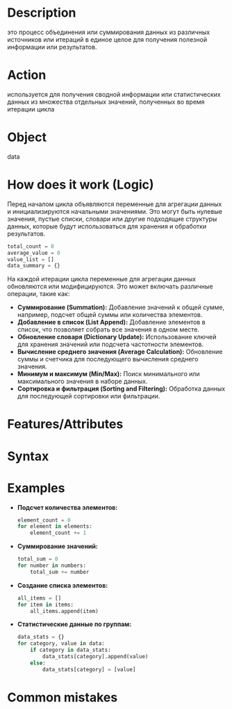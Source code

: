 # Description
это процесс объединения или суммирования данных из различных источников или итераций в единое целое для получения полезной информации или результатов.
# Action
используется для получения сводной информации или статистических данных из множества отдельных значений, полученных во время итерации цикла
# Object
data

# How does it work (Logic)
Перед началом цикла объявляются переменные для агрегации данных и инициализируются начальными значениями. Это могут быть нулевые значения, пустые списки, словари или другие подходящие структуры данных, которые будут использоваться для хранения и обработки результатов.

```python
total_count = 0
average_value = 0
value_list = []
data_summary = {}
```

На каждой итерации цикла переменные для агрегации данных обновляются или модифицируются.
Это может включать различные операции, такие как:
- **Суммирование (Summation):** Добавление значений к общей сумме, например, подсчет общей суммы или количества элементов.
- **Добавление в список (List Append):** Добавление элементов в список, что позволяет собрать все значения в одном месте.
- **Обновление словаря (Dictionary Update):** Использование ключей для хранения значений или подсчета частотности элементов.
- **Вычисление среднего значения (Average Calculation):** Обновление суммы и счетчика для последующего вычисления среднего значения.
- **Минимум и максимум (Min/Max):** Поиск минимального или максимального значения в наборе данных.
- **Сортировка и фильтрация (Sorting and Filtering):** Обработка данных для последующей сортировки или фильтрации.
# Features/Attributes

# Syntax

# Examples
- **Подсчет количества элементов:**
    
    ```python
    element_count = 0
    for element in elements:
        element_count += 1
    ```
    
- **Суммирование значений:**
    
    ```python
    total_sum = 0
    for number in numbers:
        total_sum += number
    ```
    
- **Создание списка элементов:**
    
    ```python
    all_items = []
    for item in items:
        all_items.append(item)
    ```
    
- **Статистические данные по группам:**
    
    ```python
    data_stats = {}
    for category, value in data:
        if category in data_stats:
            data_stats[category].append(value)
        else:
            data_stats[category] = [value]
    ```

# Common mistakes
